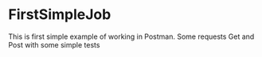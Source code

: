 # FirstSimpleJob
This is first simple example of working in Postman. Some requests Get and Post with some simple tests
